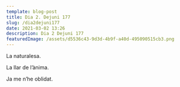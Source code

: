 ```yaml
---
template: blog-post
title: Dia 2. Dejuni 177
slug: /dia2dejuni177
date: 2021-03-02 13:26
description: Dia 2 Dejuni 177
featuredImage: /assets/d5536c43-9d3d-4b9f-a40d-495090515cb3.png
---
```

La naturalesa.

La llar de l’ànima.

Ja me n’he oblidat.